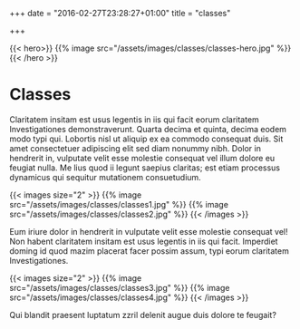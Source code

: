 +++
date = "2016-02-27T23:28:27+01:00"
title = "classes"

+++

{{< hero>}}
{{% image src="/assets/images/classes/classes-hero.jpg" %}}
{{< /hero >}}

# Classes

Claritatem insitam est usus legentis in iis qui facit eorum claritatem Investigationes demonstraverunt. Quarta decima et quinta, decima eodem modo typi qui. Lobortis nisl ut aliquip ex ea commodo consequat duis. Sit amet consectetuer adipiscing elit sed diam nonummy nibh. Dolor in hendrerit in, vulputate velit esse molestie consequat vel illum dolore eu feugiat nulla. Me lius quod ii legunt saepius claritas; est etiam processus dynamicus qui sequitur mutationem consuetudium.

{{< images size="2" >}}
{{% image src="/assets/images/classes/classes1.jpg" %}}
{{% image src="/assets/images/classes/classes2.jpg" %}}
{{< /images >}}

Eum iriure dolor in hendrerit in vulputate velit esse molestie consequat vel! Non habent claritatem insitam est usus legentis in iis qui facit. Imperdiet doming id quod mazim placerat facer possim assum, typi eorum claritatem Investigationes. 

{{< images size="2" >}}
{{% image src="/assets/images/classes/classes3.jpg" %}}
{{% image src="/assets/images/classes/classes4.jpg" %}}
{{< /images >}}

Qui blandit praesent luptatum zzril delenit augue duis dolore te feugait?